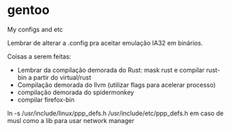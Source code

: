 # gentoo
My configs and etc

Lembrar de alterar a .config pra aceitar emulação IA32 em binários.



Coisas a serem feitas:
- Lembrar da compilação demorada do Rust: mask rust e compilar rust-bin a partir do virtual/rust
- Compilação demorada do llvm (utilizar flags para acelerar processo)
- compilação demorada do spidermonkey
- compilar firefox-bin

ln -s /usr/include/linux/ppp_defs.h /usr/include/etc/ppp_defs.h
em caso de musl como a lib para usar network manager
